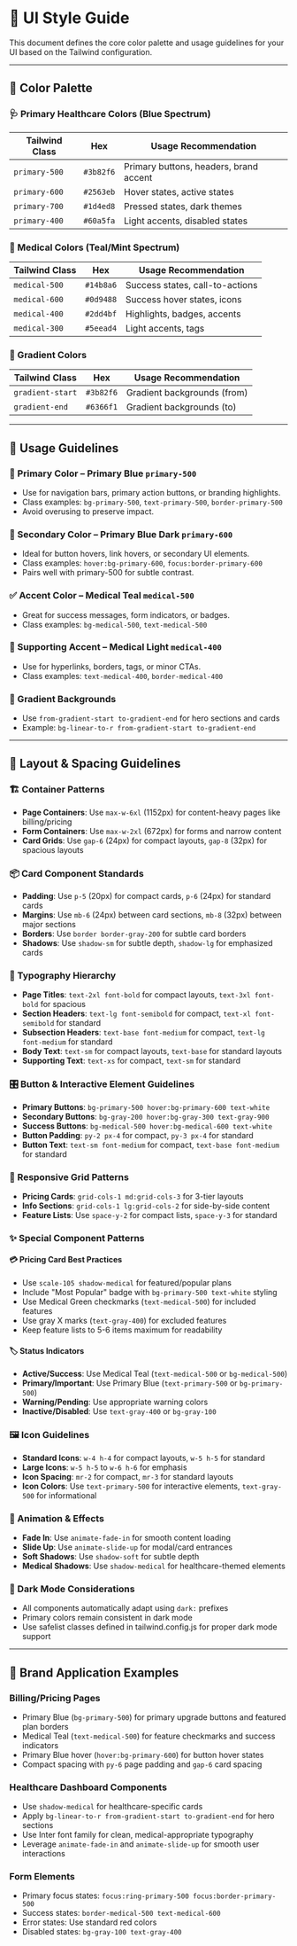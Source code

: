 # 🎨 UI Style Guide

This document defines the core color palette and usage guidelines for your UI based on the Tailwind configuration.

---

## 🌈 Color Palette

### 🩺 Primary Healthcare Colors (Blue Spectrum)
| Tailwind Class   | Hex       | Usage Recommendation                         |
|------------------|-----------|----------------------------------------------|
| `primary-500`    | `#3b82f6` | Primary buttons, headers, brand accent       |
| `primary-600`    | `#2563eb` | Hover states, active states                  |
| `primary-700`    | `#1d4ed8` | Pressed states, dark themes                  |
| `primary-400`    | `#60a5fa` | Light accents, disabled states               |

### 🧬 Medical Colors (Teal/Mint Spectrum)
| Tailwind Class   | Hex       | Usage Recommendation                         |
|------------------|-----------|----------------------------------------------|
| `medical-500`    | `#14b8a6` | Success states, call-to-actions              |
| `medical-600`    | `#0d9488` | Success hover states, icons                  |
| `medical-400`    | `#2dd4bf` | Highlights, badges, accents                  |
| `medical-300`    | `#5eead4` | Light accents, tags                          |

### 🎨 Gradient Colors
| Tailwind Class      | Hex       | Usage Recommendation                      |
|---------------------|-----------|------------------------------------------|
| `gradient-start`    | `#3b82f6` | Gradient backgrounds (from)              |
| `gradient-end`      | `#6366f1` | Gradient backgrounds (to)                |

---

## 🧱 Usage Guidelines

### 🎯 Primary Color – Primary Blue `primary-500`
- Use for navigation bars, primary action buttons, or branding highlights.
- Class examples: `bg-primary-500`, `text-primary-500`, `border-primary-500`
- Avoid overusing to preserve impact.

### 🧭 Secondary Color – Primary Blue Dark `primary-600`
- Ideal for button hovers, link hovers, or secondary UI elements.
- Class examples: `hover:bg-primary-600`, `focus:border-primary-600`
- Pairs well with primary-500 for subtle contrast.

### ✅ Accent Color – Medical Teal `medical-500`
- Great for success messages, form indicators, or badges.
- Class examples: `bg-medical-500`, `text-medical-500`

### 🔗 Supporting Accent – Medical Light `medical-400`
- Use for hyperlinks, borders, tags, or minor CTAs.
- Class examples: `text-medical-400`, `border-medical-400`

### 🌈 Gradient Backgrounds
- Use `from-gradient-start to-gradient-end` for hero sections and cards
- Example: `bg-linear-to-r from-gradient-start to-gradient-end`

---

## 📏 Layout & Spacing Guidelines

### 🏗️ Container Patterns
- **Page Containers**: Use `max-w-6xl` (1152px) for content-heavy pages like billing/pricing
- **Form Containers**: Use `max-w-2xl` (672px) for forms and narrow content
- **Card Grids**: Use `gap-6` (24px) for compact layouts, `gap-8` (32px) for spacious layouts

### 📦 Card Component Standards
- **Padding**: Use `p-5` (20px) for compact cards, `p-6` (24px) for standard cards
- **Margins**: Use `mb-6` (24px) between card sections, `mb-8` (32px) between major sections
- **Borders**: Use `border border-gray-200` for subtle card borders
- **Shadows**: Use `shadow-sm` for subtle depth, `shadow-lg` for emphasized cards

### 📝 Typography Hierarchy
- **Page Titles**: `text-2xl font-bold` for compact layouts, `text-3xl font-bold` for spacious
- **Section Headers**: `text-lg font-semibold` for compact, `text-xl font-semibold` for standard
- **Subsection Headers**: `text-base font-medium` for compact, `text-lg font-medium` for standard
- **Body Text**: `text-sm` for compact layouts, `text-base` for standard layouts
- **Supporting Text**: `text-xs` for compact, `text-sm` for standard

### 🎛️ Button & Interactive Element Guidelines
- **Primary Buttons**: `bg-primary-500 hover:bg-primary-600 text-white`
- **Secondary Buttons**: `bg-gray-200 hover:bg-gray-300 text-gray-900`
- **Success Buttons**: `bg-medical-500 hover:bg-medical-600 text-white`
- **Button Padding**: `py-2 px-4` for compact, `py-3 px-4` for standard
- **Button Text**: `text-sm font-medium` for compact, `text-base font-medium` for standard

### 📱 Responsive Grid Patterns
- **Pricing Cards**: `grid-cols-1 md:grid-cols-3` for 3-tier layouts
- **Info Sections**: `grid-cols-1 lg:grid-cols-2` for side-by-side content
- **Feature Lists**: Use `space-y-2` for compact lists, `space-y-3` for standard

### ✨ Special Component Patterns

#### 💳 Pricing Card Best Practices
- Use `scale-105 shadow-medical` for featured/popular plans
- Include "Most Popular" badge with `bg-primary-500 text-white` styling
- Use Medical Green checkmarks (`text-medical-500`) for included features
- Use gray X marks (`text-gray-400`) for excluded features
- Keep feature lists to 5-6 items maximum for readability

#### 🏷️ Status Indicators
- **Active/Success**: Use Medical Teal (`text-medical-500` or `bg-medical-500`)
- **Primary/Important**: Use Primary Blue (`text-primary-500` or `bg-primary-500`)
- **Warning/Pending**: Use appropriate warning colors
- **Inactive/Disabled**: Use `text-gray-400` or `bg-gray-100`

### 🖼️ Icon Guidelines
- **Standard Icons**: `w-4 h-4` for compact layouts, `w-5 h-5` for standard
- **Large Icons**: `w-5 h-5` to `w-6 h-6` for emphasis
- **Icon Spacing**: `mr-2` for compact, `mr-3` for standard layouts
- **Icon Colors**: Use `text-primary-500` for interactive elements, `text-gray-500` for informational

### 🎨 Animation & Effects
- **Fade In**: Use `animate-fade-in` for smooth content loading
- **Slide Up**: Use `animate-slide-up` for modal/card entrances
- **Soft Shadows**: Use `shadow-soft` for subtle depth
- **Medical Shadows**: Use `shadow-medical` for healthcare-themed elements

### 🌙 Dark Mode Considerations
- All components automatically adapt using `dark:` prefixes
- Primary colors remain consistent in dark mode
- Use safelist classes defined in tailwind.config.js for proper dark mode support

---

## 🎨 Brand Application Examples

### Billing/Pricing Pages
- Primary Blue (`bg-primary-500`) for primary upgrade buttons and featured plan borders
- Medical Teal (`text-medical-500`) for feature checkmarks and success indicators
- Primary Blue hover (`hover:bg-primary-600`) for button hover states
- Compact spacing with `py-6` page padding and `gap-6` card spacing

### Healthcare Dashboard Components
- Use `shadow-medical` for healthcare-specific cards
- Apply `bg-linear-to-r from-gradient-start to-gradient-end` for hero sections
- Use Inter font family for clean, medical-appropriate typography
- Leverage `animate-fade-in` and `animate-slide-up` for smooth user interactions

### Form Elements
- Primary focus states: `focus:ring-primary-500 focus:border-primary-500`
- Success states: `border-medical-500 text-medical-600`
- Error states: Use standard red colors
- Disabled states: `bg-gray-100 text-gray-400`